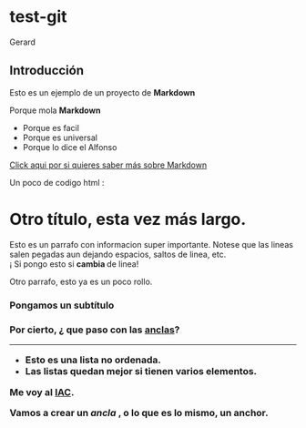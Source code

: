 # test-git

Gerard

## Introducción

Esto es un ejemplo de un proyecto de **Markdown**


Porque mola **Markdown**

   * Porque es facil
   * Porque es universal
   * Porque lo dice el Alfonso



[Click aqui por si quieres saber más sobre Markdown](https://www.markdown.es)



Un poco de codigo html :

<HTML>
<HEAD>
    <TITLE>Un Titulo para el Browser de turno </TITLE>
</HEAD>
<BODY>
    <!-- Aqui va todo lo chachi -->
    <H1>Otro t&iacute;tulo, esta vez m&aacute;s largo. </H1>
        <P>Esto es un parrafo con informacion super importante. Notese que las lineas salen pegadas aun dejando espacios, saltos de linea, etc.
            <BR> &#161 Si pongo esto si
            <STRONG>cambia </STRONG> de linea!
            <P>Otro parrafo, esto ya es un poco rollo.
                <H3>Pongamos un subtítulo
                    <H3>
                        <P>Por cierto, &#191 que paso con las
                            <A HREF="#pepe ">anclas</A>?
                            <HR>
                            <UL>
                                <LI> Esto es una lista no ordenada.
                                <LI> Las listas quedan mejor si tienen varios elementos.
                            </UL>
                            Me voy al
                            <A HREF="http://www.iac.es/home.html ">IAC</A>.
                            <P>Vamos a crear un
                                <EM>ancla </EM>, o lo que es lo mismo, un
                                <A NAME="pepe">anchor.</A>
</BODY>
</HTML>